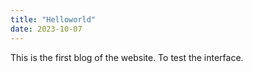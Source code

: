 ```yaml
---
title: "Helloworld"
date: 2023-10-07
---
```


This is the first blog of the website. To test the interface. 
